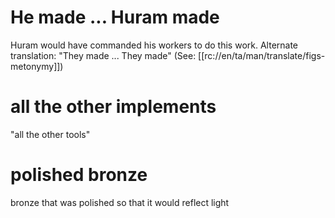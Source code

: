 # He made ... Huram made

Huram would have commanded his workers to do this work. Alternate translation: "They made ... They made" (See: [[rc://en/ta/man/translate/figs-metonymy]])

# all the other implements

"all the other tools"

# polished bronze

bronze that was polished so that it would reflect light

